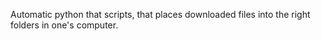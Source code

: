Automatic python that scripts, that places downloaded files into the right folders in one's computer. 
